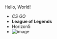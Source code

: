 Hello, World!
* *CS GO*
* **League of Legends**
* Horizon5
* ![image](https://www.google.com/url?sa=i&url=https%3A%2F%2Fliquipedia.net%2Fleagueoflegends%2FYasuo&psig=AOvVaw2vDCni7c6zyx9VAusFijkb&ust=1642117628581000&source=images&cd=vfe&ved=0CAsQjRxqFwoTCMD60YSzrfUCFQAAAAAdAAAAABAD)
